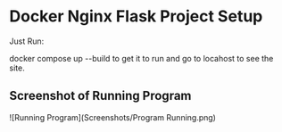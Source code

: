 # Docker Nginx Flask Project Setup

Just Run:

docker compose up --build to get it to run and go to locahost to see the site.

## Screenshot of Running Program

![Running Program](Screenshots/Program Running.png)
